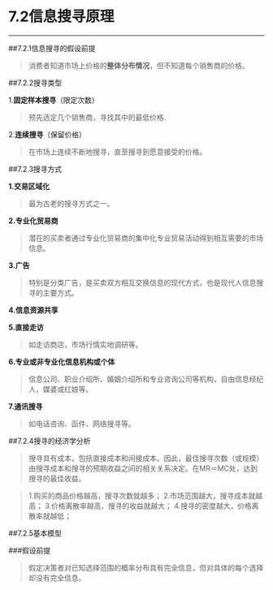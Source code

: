 # 7.2信息搜寻原理

***

##7.2.1信息搜寻的假设前提

>消费者知道市场上价格的**整体分布情况**，但不知道每个销售商的价格。

##7.2.2搜寻类型

1.**固定样本搜寻**（限定次数）

>预先选定几个销售商，寻找其中的最低价格.

2.**连续搜寻**（保留价格）

>在市场上连续不断地搜寻，直至搜寻到愿意接受的价格。

##7.2.3搜寻方式

**1.交易区域化**

>最为古老的搜寻方式之一。 

**2.专业化贸易商**

>潜在的买卖者通过专业化贸易商的集中化专业贸易活动得到相互需要的市场信息。

**3.广告**

>特别是分类广告，是买卖双方相互交换信息的现代方式，也是现代人信息搜寻的主要方式。

**4.信息资源共享**

**5.直接走访**

>如走访商店，市场行情实地调研等。 

**6.专业或非专业化信息机构或个体**

>信息公司、职业介绍所、婚姻介绍所和专业咨询公司等机构，自由信息经纪人，媒婆或红娘等。

**7.通讯搜寻**

>如电话咨询、函件、网络搜寻等。

##7.2.4搜寻的经济学分析

>搜寻具有成本，包括直接成本和间接成本。因此，最佳搜寻次数（或规模）由搜寻成本和搜寻的预期收益之间的相关关系决定。在MR＝MC处，达到搜寻的最佳收益。 

>1.购买的商品价格越高，搜寻次数就越多；
>2.市场范围越大，搜寻成本就越高；
>3.价格离散率越高，搜寻的收益就越大；
>4.搜寻的密度越大，价格离散率就越低；

##7.2.5基本模型

###假设前提

>假定决策者对已知选择范围的概率分布具有完全信息，但对具体的每个选择却没有完全信息。


